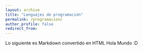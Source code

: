 ```yaml
---
layout: archive
title: "Lenguajes de programación"
permalink: /programacion/
author_profile: false
redirect_from:
---
```


Lo siguiente es Markdown convertido en HTML
Hola Mundo :D